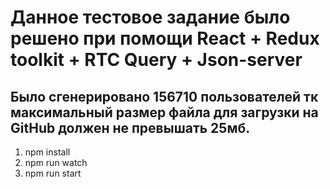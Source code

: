 # Данное тестовое задание было решено при помощи React + Redux toolkit + RTC Query + Json-server 
## Было сгенерировано 156710 пользователей тк максимальный размер файла для загрузки на GitHub должен не превышать 25мб.
1) npm install
2) npm run watch
3) npm run start


